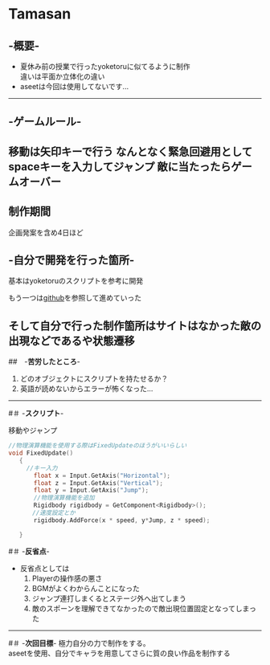 # **Tamasan**

## -**概要**-
- 夏休み前の授業で行ったyoketoruに似てるように制作  
  違いは平面か立体化の違い
- aseetは今回は使用してないです...
---
## -**ゲームルール**-  

移動は矢印キーで行う
なんとなく緊急回避用としてspaceキーを入力してジャンプ
敵に当たったらゲームオーバー
---
## 制作期間  
企画発案を含め4日ほど
## -**自分で開発を行った箇所**-
基本はyoketoruのスクリプトを参考に開発

  もう一つは[github](https://github.com/unity3d-jp/FirstTutorial/wiki "チュートリアルサイト")を参照して進めていった

そして自分で行った制作箇所はサイトはなかった敵の出現などであるや状態遷移
---
##　-**苦労したところ**-  
1. どのオブジェクトにスクリプトを持たせるか？
1. 英語が読めないからエラーが怖くなった...
---
#＃ -**スクリプト**-

移動やジャンプ
```C
//物理演算機能を使用する際はFixedUpdateのほうがいいらしい
void FixedUpdate()
   {
     //キー入力
       float x = Input.GetAxis("Horizontal");
       float z = Input.GetAxis("Vertical");
       float y = Input.GetAxis("Jump");
       //物理演算機能を追加
       Rigidbody rigidbody = GetComponent<Rigidbody>();
　　　　//速度設定とか
       rigidbody.AddForce(x * speed, y*Jump, z * speed);

   }
   ```
#＃ -**反省点**-
   - 反省点としては
       1. Playerの操作感の悪さ
       1. BGMがよくわからんことになった
       1. ジャンプ連打しまくるとステージ外へ出てしまう
       1. 敵のスポーンを理解できてなかったので敵出現位置固定となってしまった
---

#＃ -**次回目標**-
極力自分の力で制作をする。  
aseetを使用、自分でキャラを用意してさらに質の良い作品を制作する  
